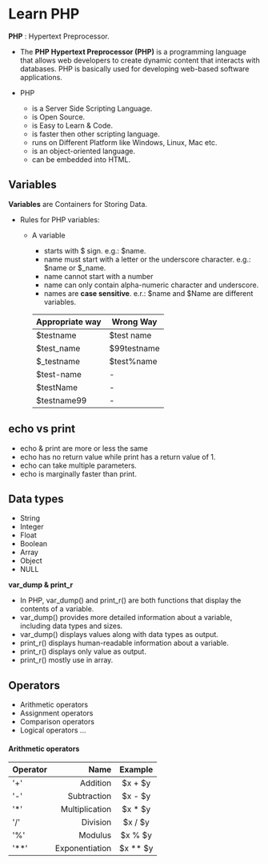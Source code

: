 # Learn PHP #

**PHP** : Hypertext Preprocessor.

- The **PHP Hypertext Preprocessor (PHP)** is a programming language that allows web developers to create dynamic content that interacts with databases. PHP is basically used for developing web-based software applications. 

- PHP
    - is a Server Side Scripting Language.
    - is Open Source.
    - is Easy to Learn & Code.
    - is faster then other scripting language.
    - runs on Different Platform like Windows, Linux, Mac etc.
    - is an object-oriented language.
    - can be embedded into HTML.


## Variables ##

**Variables** are Containers for Storing Data.

- Rules for PHP variables:
    - A variable
        - starts with $ sign. e.g.: $name.
        - name must start with a letter or the underscore character. e.g.: $name or $_name.
        - name cannot start with a number
        - name can only contain alpha-numeric character and underscore.
        - names are **case sensitive**. e.r.: $name and $Name are different variables.
    
        Appropriate way  | Wrong Way
        ------------- | -------------
        $testname  | $test name
        $test_name  | $99testname
        $_testname  | $test%name
        $test-name  | -
        $testName  | -
        $testname99  | -


## echo vs print ##   
- echo & print are more or less the same
- echo has no return value while print has a return value of 1.
- echo can take multiple parameters.
- echo is marginally faster than print.

## Data types ##
- String
- Integer
- Float
- Boolean
- Array
- Object
- NULL

**var_dump & print_r**
- In PHP, var_dump() and print_r() are both functions that display the contents of a variable.
- var_dump() provides more detailed information about a variable, including data types and sizes.
- var_dump() displays values along with data types as output. 
- print_r() displays human-readable information about a variable.
- print_r() displays only value as output.
- print_r() mostly use in array.

## Operators ##
- Arithmetic operators
- Assignment operators
- Comparison operators
- Logical operators ...

#### Arithmetic operators ####

Operator | Name | Example
| :--- | ---: | :---:
 '+' | Addition | $x + $y
 '-' | Subtraction | $x - $y
 '*' | Multiplication | $x * $y
 '/' | Division | $x / $y
 '%' | Modulus | $x % $y
 '**' | Exponentiation | $x ** $y





